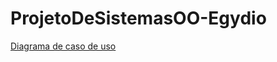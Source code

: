 # ProjetoDeSistemasOO-Egydio

[Diagrama de caso de uso](https://github.com/PedroRSouza0/ProjetoDeSistemasOO-Egydio/blob/main/NeoDesk.asta)
